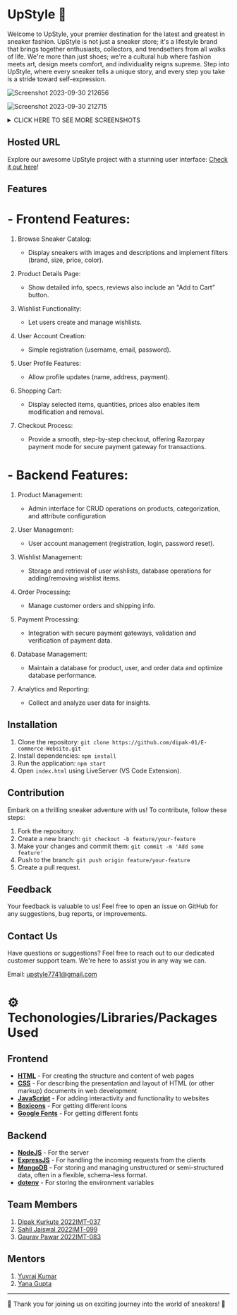 #  UpStyle 👟 

Welcome to UpStyle, your premier destination for the latest and greatest in sneaker fashion. UpStyle is not just a sneaker store; it's a lifestyle brand that brings together enthusiasts, collectors, and trendsetters from all walks of life. We're more than just shoes; we're a cultural hub where fashion meets art, design meets comfort, and individuality reigns supreme. Step into UpStyle, where every sneaker tells a unique story, and every step you take is a stride toward self-expression.



![Screenshot 2023-09-30 212656](https://github.com/GauravP23/SampleReadMe/assets/142415456/e535b312-1c57-42ea-9e69-e4ad5791490c)

 

![Screenshot 2023-09-30 212715](https://github.com/dipak-01/E-commerce-Website/assets/142415456/70059b64-bfd7-4fde-ab68-58d362419c61)

 


<details>
  <summary>CLICK HERE TO SEE MORE SCREENSHOTS</summary>


  ![Image 1](https://github.com/dipak-01/E-commerce-Website/assets/142415456/69cc35b1-5dad-4436-8562-35febbed6f75)
  ![Image 2](https://github.com/dipak-01/E-commerce-Website/assets/142415456/dda1a334-5986-4d70-a660-a72a08eec52f)
  ![Image 3](https://github.com/dipak-01/E-commerce-Website/assets/142415456/70059b64-bfd7-4fde-ab68-58d362419c61)
  ![Image 4](https://github.com/dipak-01/E-commerce-Website/assets/120103598/de55c001-4f0d-47da-bded-d06c871797d2)
  ![Image 5](https://github.com/dipak-01/E-commerce-Website/assets/120103598/6c7cefe0-3380-4eb9-886b-56a9e1a252d6)
</details>

 

## Hosted URL

Explore our awesome UpStyle project with a stunning user interface: [Check it out here](https://sahil7741.github.io/UpStyle/frontend/html/index.html)!


## Features


# - Frontend Features:


1. Browse Sneaker Catalog:

   - Display sneakers with images and descriptions and implement filters (brand, size, price, color).
    
2. Product Details Page:
   
   - Show detailed info, specs, reviews also include an "Add to Cart" button.

3. Wishlist Functionality:
  
   - Let users create and manage wishlists.

4. User Account Creation:
  
   - Simple registration (username, email, password).

5. User Profile Features:
  
   - Allow profile updates (name, address, payment).

6. Shopping Cart:

   - Display selected items, quantities, prices also enables item modification and removal.

7. Checkout Process:

   - Provide a smooth, step-by-step checkout, offering Razorpay payment mode for secure payment gateway for transactions.

# - Backend Features:


1. Product Management:
   - Admin interface for CRUD operations on products, categorization, and attribute configuration

2. User Management:
   - User account management (registration, login, password reset).

3. Wishlist Management:
   - Storage and retrieval of user wishlists, database operations for adding/removing wishlist items.

4. Order Processing:
   - Manage customer orders and shipping info.

5. Payment Processing:
   - Integration with secure payment gateways, validation and verification of payment data.

6. Database Management:
   - Maintain a database for product, user, and order data and optimize database performance.

7. Analytics and Reporting:
   - Collect and analyze user data for insights.



## Installation

1. Clone the repository: `git clone https://github.com/dipak-01/E-commerce-Website.git`
2. Install dependencies: `npm install`
3. Run the application: `npm start`
4. Open `index.html` using LiveServer (VS Code Extension).


## Contribution

Embark on a thrilling sneaker adventure with us! To contribute, follow these steps:

1. Fork the repository.
2. Create a new branch: `git checkout -b feature/your-feature`
3. Make your changes and commit them: `git commit -m 'Add some feature'`
4. Push to the branch: `git push origin feature/your-feature`
5. Create a pull request.

## Feedback

Your feedback is valuable to us! Feel free to open an issue on GitHub for any suggestions, bug reports, or improvements.



## Contact Us


Have questions or suggestions? Feel free to reach out to our dedicated customer support team. We're here to assist you in any way we can.

Email: upstyle7741@gmail.com


# ⚙ Techonologies/Libraries/Packages Used
## Frontend 
- **[HTML](https://developer.mozilla.org/en-US/docs/Web/CSS)** - For creating the structure and content of web pages
- **[CSS](https://developer.mozilla.org/en-US/docs/Web/HTML)** - For describing the presentation and layout of HTML (or other markup) documents in web development
- **[JavaScript](https://developer.mozilla.org/en-US/docs/Web/JavaScript)** - For adding interactivity and functionality to websites
- **[Boxicons](https://boxicons.com/)** - For getting different icons
- **[Google Fonts](https://fonts.google.com/)** - For getting different fonts


## Backend
- **[NodeJS](https://nodejs.org/en/docs/)** - For the server
- **[ExpressJS](https://expressjs.com/)** - For handling the incoming requests from the clients
- **[MongoDB](https://www.mongodb.com)** - For storing and managing unstructured or semi-structured data, often in a flexible, schema-less format.
- **[dotenv](https://www.npmjs.com/package/dotenv)** - For storing the environment variables

## Team Members
1. [Dipak Kurkute 2022IMT-037](https://github.com/dipak-01) 
2. [Sahil Jaiswal 2022IMT-099](https://github.com/Sahil7741)
3. [Gaurav Pawar 2022IMT-083](https://github.com/GauravP23)

## Mentors
1. [Yuvraj Kumar](https://github.com/Spedrick)
2. [Yana Gupta](https://github.com/Yana-Gupta)
---

🙏 Thank you for joining us on exciting journey into the world of sneakers! 🙏
